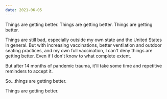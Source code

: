 ```yaml
---
date: 2021-06-05
---
```


Things are getting better. Things are getting better. Things are getting better.

Things are still bad, especially outside my own state and the United States in general. But with increasing vaccinations, better ventilation and outdoor seating practices, and my own full vaccination, I can't deny things are getting better. Even if I don't know to what complete extent.

But after 14 months of pandemic trauma, it'll take some time and repetitive reminders to accept it.

So...things are getting better.

Things are getting better.
